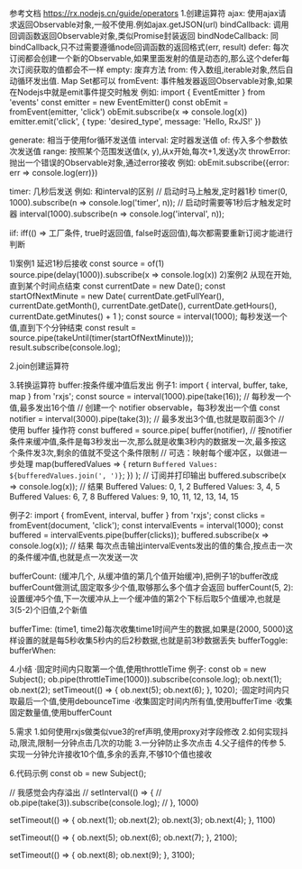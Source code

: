 参考文档 https://rx.nodejs.cn/guide/operators
1.创建运算符
ajax: 使用ajax请求返回Observable对象,一般不使用.例如ajax.getJSON(url)
bindCallback: 调用回调函数返回Observable对象,类似Promise封装返回
bindNodeCallback: 同bindCallback,只不过需要遵循node回调函数的返回格式(err, result)
defer: 每次订阅都会创建一个新的Observable,如果里面发射的值是动态的,那么这个defer每次订阅获取的值都会不一样
empty: 废弃方法
from: 传入数组,iterable对象,然后自动循环发出值. Map Set都可以
fromEvent: 事件触发器返回Observable对象,如果在Nodejs中就是emit事件提交时触发
例如:
import { EventEmitter } from 'events'
const emitter = new EventEmitter()
const obEmit = fromEvent(emitter, 'click')
obEmit.subscribe(x => console.log(x))
emitter.emit('click', { type: 'desired_type', message: 'Hello, RxJS!' })

generate: 相当于使用for循环发送值
interval: 定时器发送值
of: 传入多个参数依次发送值
range: 按照某个范围发送值(x, y),从x开始,每次+1,发送y次
throwError: 抛出一个错误的Observable对象,通过error接收
例如: obEmit.subscribe({error: err => console.log(err)})

timer: 几秒后发送
例如: 和interval的区别
// 启动时马上触发,定时器1秒
timer(0, 1000).subscribe(n => console.log('timer', n));
// 启动时需要等1秒后才触发定时器
interval(1000).subscribe(n => console.log('interval', n));

iif: iff(() => 工厂条件, true时返回值, false时返回值),每次都需要重新订阅才能进行判断

1)案例1
延迟1秒后接收
const source = of(1)
source.pipe(delay(1000)).subscribe(x => console.log(x))
2)案例2
从现在开始,直到某个时间点结束
const currentDate = new Date();
const startOfNextMinute = new Date(
currentDate.getFullYear(),
currentDate.getMonth(),
currentDate.getDate(),
currentDate.getHours(),
currentDate.getMinutes() + 1
);
const source = interval(1000);
每秒发送一个值,直到下个分钟结束
const result = source.pipe(takeUntil(timer(startOfNextMinute)));
result.subscribe(console.log);

2.join创建运算符

3.转换运算符
buffer:按条件缓冲值后发出
例子1:
import { interval, buffer, take, map } from 'rxjs';
const source = interval(1000).pipe(take(16));  // 每秒发一个值,最多发出16个值
// 创建一个 notifier observable，每3秒发出一个值
const notifier = interval(3000).pipe(take(3));  // 最多发出3个值,也就是取前面3个
// 使用 buffer 操作符
const buffered = source.pipe(
    buffer(notifier),  // 按notifier条件来缓冲值,条件是每3秒发出一次,那么就是收集3秒内的数据发一次,最多按这个条件发3次,剩余的值就不受这个条件限制
    // 可选：映射每个缓冲区，以做进一步处理
    map(bufferedValues => {
        return `Buffered Values: ${bufferedValues.join(', ')}`;
    })
);
// 订阅并打印输出
buffered.subscribe(x => console.log(x));
// 结果
Buffered Values: 0, 1, 2
Buffered Values: 3, 4, 5
Buffered Values: 6, 7, 8
Buffered Values: 9, 10, 11, 12, 13, 14, 15

例子2:
import { fromEvent, interval, buffer } from 'rxjs';
const clicks = fromEvent(document, 'click');
const intervalEvents = interval(1000);
const buffered = intervalEvents.pipe(buffer(clicks));
buffered.subscribe(x => console.log(x));
// 结果
每次点击输出intervalEvents发出的值的集合,按点击一次的条件缓冲值,也就是点一次发送一次

bufferCount: (缓冲几个, 从缓冲值的第几个值开始缓冲),把例子1的buffer改成bufferCount做测试,固定取多少个值,取够那么多个值才会返回
bufferCount(5, 2):设置缓冲5个值,下一次缓冲从上一个缓冲值的第2个下标后取5个值缓冲,也就是3(5-2)个旧值,2个新值

bufferTime: (time1, time2)每次收集time1时间产生的数据,如果是(2000, 5000)这样设置的就是每5秒收集5秒内的后2秒数据,也就是前3秒数据丢失
bufferToggle:
bufferWhen:

4.小结
·固定时间内只取第一个值,使用throttleTime
例子:
const ob = new Subject();
ob.pipe(throttleTime(1000)).subscribe(console.log);
ob.next(1);
ob.next(2);
setTimeout(() => {
    ob.next(5);
    ob.next(6);
}, 1020);
·固定时间内只取最后一个值,使用debounceTime
·收集固定时间内所有值,使用bufferTime
·收集固定数量值,使用bufferCount

5.需求
1.如何使用rxjs做类似vue3的ref声明,使用proxy对字段修改
2.如何实现抖动,限流,限制一分钟点击几次的功能
3.一分钟防止多次点击
4.父子组件的传参
5.实现一分钟允许接收10个值,多余的丢弃,不够10个值也接收

6.代码示例
const ob = new Subject();

// 我感觉会内存溢出
// setInterval(() => {
//   ob.pipe(take(3)).subscribe(console.log);
// }, 1000)

setTimeout(() => {
ob.next(1);
ob.next(2);
ob.next(3);
ob.next(4);
}, 1100)

setTimeout(() => {
ob.next(5);
ob.next(6);
ob.next(7);
}, 2100);

setTimeout(() => {
ob.next(8);
ob.next(9);
}, 3100);
